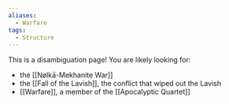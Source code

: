```yaml
---
aliases:
  - Warfare
tags:
  - Structure
---
```

This is a disambiguation page! 
You are likely looking for:
 - the [[Nølkā-Mekhanite War]]
 - the [[Fall of the Lavish]], the conflict that wiped out the Lavish
 - [[Warfare]], a member of the [[Apocalyptic Quartet]]
 
 
